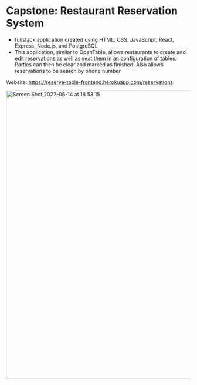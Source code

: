 # Capstone: Restaurant Reservation System

- fullstack application created using HTML, CSS, JavaScript, React, Express, Node.js, and PostgreSQL
- This application, similar to OpenTable, allows restaurants to create and edit reservations as well as seat them in an configuration of tables.  Parties can then be clear and marked as finished.  Also allows reservations to be search by phone number


Website: https://reserve-table-frontend.herokuapp.com/reservations

<img width="785" alt="Screen Shot 2022-06-14 at 18 53 15" src="https://user-images.githubusercontent.com/75479975/173633240-c163e0e1-474c-4492-b478-bd5976da4e09.png">
